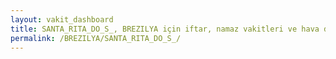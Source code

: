 ```yaml
---
layout: vakit_dashboard
title: SANTA_RITA_DO_S_, BREZILYA için iftar, namaz vakitleri ve hava durumu - ilçe/eyalet seç
permalink: /BREZILYA/SANTA_RITA_DO_S_/
---
```


<script type="text/javascript">
  var GLOBAL_COUNTRY = 'BREZILYA';
  var GLOBAL_CITY = 'SANTA_RITA_DO_S_';
  var GLOBAL_STATE = '';
  var lat = 72;
  var lon = 21;
</script>
